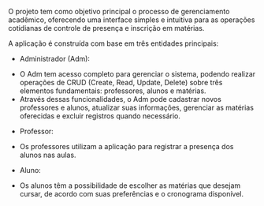 O projeto tem como objetivo principal o processo de gerenciamento acadêmico, oferecendo uma interface simples e intuitiva para as operações cotidianas de controle de presença e inscrição em matérias.

A aplicação é construída com base em três entidades principais:

- Administrador (Adm):

* O Adm tem acesso completo para gerenciar o sistema, podendo realizar operações de CRUD (Create, Read, Update, Delete) sobre três elementos fundamentais: professores, alunos e matérias.
* Através dessas funcionalidades, o Adm pode cadastrar novos professores e alunos, atualizar suas informações, gerenciar as matérias oferecidas e excluir registros quando necessário.

- Professor:

* Os professores utilizam a aplicação para registrar a presença dos alunos nas aulas.

- Aluno:

* Os alunos têm a possibilidade de escolher as matérias que desejam cursar, de acordo com suas preferências e o cronograma disponível.
